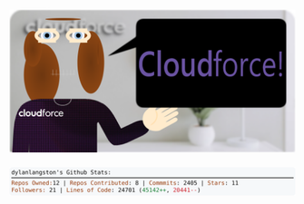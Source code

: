 <!-- 
Version 3.0.80
Built Fri Sep 06 2024 05:20:15 GMT+0000 (Coordinated Universal Time)
-->

<h1 align="center">
  <a href="https://github.com/cf-dlangston/cf-dlangston/tree/master/src" title="Click to View Source">
    <picture width="100%" alt="Dylan">
      <source media="(prefers-color-scheme: dark)" srcset="dylan-dark.svg?version=3.0.80">
      <img src="dylan-light.svg?version=3.0.80" alt="Dylan">
    </picture>
  </a>
</h1>

<div align="center">
  <picture width="100%" alt="Profile Info and Stats">
    <source media="(prefers-color-scheme: dark)" srcset="stats-dark.svg?version=3.0.80">
    <img src="stats-light.svg?version=3.0.80" alt="Profile Info and Stats">
  </picture>
</div>
